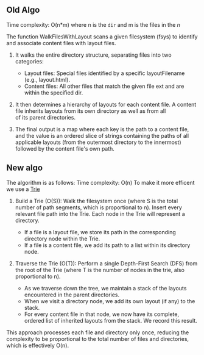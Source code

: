## Old Algo
Time complexity: O(n*m)
    where n is the `dir` and m is the files in the _n_

  The function WalkFilesWithLayout scans a given filesystem (fsys) to identify       
  and associate content files with layout files.


   1. It walks the entire directory structure, separating files into two
      categories:
       * Layout files: Special files identified by a specific layoutFilename
         (e.g., layout.html).
       * Content files: All other files that match the given file ext and are        
         within the specified dir.

   2. It then determines a hierarchy of layouts for each content file. A
      content file inherits layouts from its own directory as well as from all       
      of its parent directories.


   3. The final output is a map where each key is the path to a content file,        
      and the value is an ordered slice of strings containing the paths of all       
      applicable layouts (from the outermost directory to the innermost)
      followed by the content file's own path.


## New algo
The algorithm is as follows:
Time complexity: O(n)
To make it more efficent we use a [Trie](https://www.youtube.com/watch?v=zIjfhVPRZCg)


   1. Build a Trie (O(S)): Walk the filesystem once (where S is the total
      number of path segments, which is proportional to n). Insert every
      relevant file path into the Trie. Each node in the Trie will represent a       
      directory.
       * If a file is a layout file, we store its path in the corresponding
         directory node within the Trie.
       * If a file is a content file, we add its path to a list within its
         directory node.


   2. Traverse the Trie (O(T)): Perform a single Depth-First Search (DFS) from       
      the root of the Trie (where T is the number of nodes in the trie, also
      proportional to n).
       * As we traverse down the tree, we maintain a stack of the layouts
         encountered in the parent directories.
       * When we visit a directory node, we add its own layout (if any) to the       
         stack.
       * For every content file in that node, we now have its complete,
         ordered list of inherited layouts from the stack. We record this
         result.

  This approach processes each file and directory only once, reducing the
  complexity to be proportional to the total number of files and directories,        
  which is effectively O(n).

